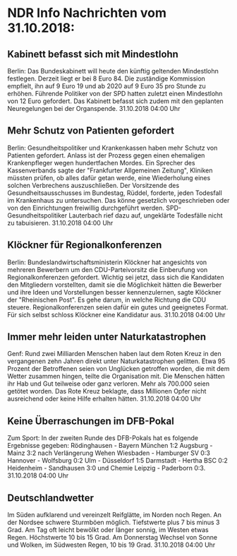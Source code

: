 # NDR Info Nachrichten vom 31.10.2018:


## Kabinett befasst sich mit Mindestlohn
Berlin: Das Bundeskabinett will heute den künftig geltenden Mindestlohn festlegen. Derzeit liegt er bei 8 Euro 84. Die zuständige Kommission empfielt, ihn auf 9 Euro 19 und ab 2020 auf 9 Euro 35 pro Stunde zu erhöhen. Führende Politiker von der SPD hatten zuletzt einen Mindestlohn von 12 Euro gefordert. Das Kabinett befasst sich zudem mit den geplanten Neuregelungen bei der Organspende. 31.10.2018 04:00 Uhr 

## Mehr Schutz von Patienten gefordert
Berlin:      Gesundheitspolitiker und Krankenkassen haben mehr Schutz von Patienten gefordert. Anlass ist der Prozess gegen einen ehemaligen Krankenpfleger wegen hundertfachen Mordes. Ein Sprecher des Kassenverbands sagte der "Frankfurter Allgemeinen Zeitung", Kliniken müssten prüfen, ob alles dafür getan werde, eine Wiederholung eines solchen Verbrechens auszuschließen. Der Vorsitzende des Gesundheitsausschusses im Bundestag, Rüddel, forderte, jeden Todesfall im Krankenhaus zu untersuchen. Das könne gesetzlich vorgeschrieben oder von den Einrichtungen freiwillig durchgeführt werden. SPD-Gesundheitspolitiker Lauterbach rief dazu auf, ungeklärte Todesfälle nicht zu tabuisieren. 31.10.2018 04:00 Uhr 

## Klöckner für Regionalkonferenzen
Berlin: Bundeslandwirtschaftsministerin Klöckner hat angesichts von mehreren Bewerbern um den CDU-Parteivorsitz die Einberufung von Regionalkonferenzen gefordert. Wichtig sei jetzt, dass sich die Kandidaten den Mitgliedern vorstellten, damit sie die Möglichkeit hätten die Bewerber und ihre Ideen und Vorstellungen besser kennenzulernen, sagte Klöckner der "Rheinischen Post". Es gehe darum, in welche Richtung die CDU steuere. Regionalkonferenzen seien dafür ein gutes und geeignetes Format. Für sich selbst schloss Klöckner eine Kandidatur aus. 31.10.2018 04:00 Uhr 

## Immer mehr leiden unter Naturkatastrophen
Genf:       Rund zwei Milliarden Menschen haben laut dem Roten Kreuz in den vergangenen zehn Jahren direkt unter Naturkatastrophen gelitten. Etwa 95 Prozent der Betroffenen seien von Unglücken getroffen worden, die mit dem Wetter zusammen hingen, teilte die Organisation mit. Die Menschen hätten ihr Hab und Gut teilweise oder ganz verloren. Mehr als 700.000 seien getötet worden. Das Rote Kreuz beklagte, dass Millionen Opfer nicht ausreichend oder keine Hilfe erhalten hätten. 31.10.2018 04:00 Uhr 

## Keine Überraschungen im DFB-Pokal
Zum Sport: In der zweiten Runde des DFB-Pokals hat es folgende Ergebnisse gegeben: Rödinghausen - Bayern München 1:2
Augsburg - Mainz 					3:2 nach Verlängerung Wehen Wiesbaden - Hamburger SV 0:3
Hannover - Wolfsburg 0:2
Ulm - Düsseldorf   					1:5
Darmstadt - Hertha BSC  				0:2
Heidenheim - Sandhausen  			3:0
und
Chemie Leipzig - Paderborn 0:3. 31.10.2018 04:00 Uhr 

## Deutschlandwetter
Im Süden aufklarend und vereinzelt Reifglätte, im Norden noch Regen. An der Nordsee schwere Sturmböen möglich. Tiefstwerte plus 7 bis minus 3 Grad. Am Tag oft leicht bewölkt oder länger sonnig, im Westen etwas Regen. Höchstwerte 10 bis 15 Grad. Am Donnerstag Wechsel von Sonne und Wolken, im Südwesten Regen, 10 bis 19 Grad. 31.10.2018 04:00 Uhr 
